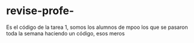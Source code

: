 # revise-profe-
Es el código de la tarea 1, somos los alumnos de mpoo los que se pasaron toda la semana haciendo un código, esos meros
